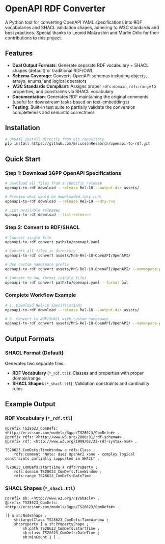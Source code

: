 # OpenAPI RDF Converter

A Python tool for converting OpenAPI YAML specifications into RDF vocabularies and SHACL validation shapes, adhering to W3C standards and best practices. Special thanks to Leonid Mokrushin and Marlin Orlic for their contributions to this project.

## Features

- **Dual Output Formats**: Generate separate RDF vocabulary + SHACL shapes (default) or traditional RDF/OWL
- **Schema Coverage**: Converts OpenAPI schemas including objects, arrays, enums, and logical operators
- **W3C Standards Compliant**: Assigns proper `rdfs:domain`, `rdfs:range` to properties, and constraints via SHACL vocabulary
- **Documentation**: Generates RDF maintaining the original comments (useful for downstream tasks based on text-embeddings)
- **Testing**: Built-in test suite to partially validate the conversion completeness and semantic correctness

## Installation

```bash
# UPDATE Install directly from Git repository
pip install https://github.com/EricssonResearch/openapi-to-rdf.git
```

## Quick Start

### Step 1: Download 3GPP OpenAPI Specifications

```bash
# Download all files from a specific release
openapi-to-rdf download --release Rel-18 --output-dir assets/

# Preview what would be downloaded (dry run)
openapi-to-rdf download --release Rel-19 --dry-run

# List available releases
openapi-to-rdf download --list-releases
```

### Step 2: Convert to RDF/SHACL

```bash
# Convert single file
openapi-to-rdf convert path/to/openapi.yaml

# Convert all files in directory
openapi-to-rdf convert assets/MnS-Rel-18-OpenAPI/OpenAPI/

# Use custom namespace prefix
openapi-to-rdf convert assets/MnS-Rel-18-OpenAPI/OpenAPI/ --namespace-prefix "https://myorg.com/models/"

# Convert to OWL format (single file)
openapi-to-rdf convert path/to/openapi.yaml --format owl
```

### Complete Workflow Example

```bash
# 1. Download Rel-18 specifications
openapi-to-rdf download --release Rel-18 --output-dir assets/

# 2. Convert to RDF/SHACL with custom namespace
openapi-to-rdf convert assets/MnS-Rel-18-OpenAPI/OpenAPI/ --namespace-prefix "https://myorg.com/models/"
```

## Output Formats

### SHACL Format (Default)

Generates two separate files:
- **RDF Vocabulary** (`*_rdf.ttl`): Classes and properties with proper domain/range
- **SHACL Shapes** (`*_shacl.ttl`): Validation constraints and cardinality rules


## Example Output

### RDF Vocabulary (`*_rdf.ttl`)
```turtle
@prefix TS28623_ComDefs: <http://ericsson.com/models/3gpp/TS28623/ComDefs#> .
@prefix rdfs: <http://www.w3.org/2000/01/rdf-schema#> .
@prefix rdf: <http://www.w3.org/1999/02/22-rdf-syntax-ns#> .

TS28623_ComDefs:TimeWindow a rdfs:Class ;
    rdfs:comment "Note: Uses OpenAPI xone - complex logical constraints partially supported in SHACL" .

TS28623_ComDefs:startTime a rdf:Property ;
    rdfs:domain TS28623_ComDefs:TimeWindow ;
    rdfs:range TS28623_ComDefs:DateTime .
```

### SHACL Shapes (`*_shacl.ttl`)
```turtle
@prefix sh: <http://www.w3.org/ns/shacl#> .
@prefix TS28623_ComDefs: <http://ericsson.com/models/3gpp/TS28623/ComDefs#> .

[] a sh:NodeShape ;
    sh:targetClass TS28623_ComDefs:TimeWindow ;
    sh:property [ a sh:PropertyShape ;
        sh:path TS28623_ComDefs:startTime ;
        sh:class TS28623_ComDefs:DateTime ;
        sh:minCount 1 ] .
```

